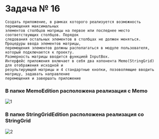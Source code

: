 # Задача № 16
    Создать приложение, в рамках которого реализуется возможность перемещения максимальных
    элементов столбцов матрицы на первое или последнее место соответствующих столбцов. Порядок
    следования остальных элементов в столбцах не должен меняться. Процедуры ввода элементов матрицы,
    перемещения элементов должны располагаться в модуле пользователя, который подключается к проекту.
    Размерность матрицы вводится функцией InputBox.
    Интерфейс приложения включает в себя два копонента Memo(StringGrid) для отображения исходной и
    результирующей матрицы и 4 стандартные кнопки, позоволяющие вводить матрицу, задавать направление
    перемещения и завершать приложение

### В папке MemoEdition расположена реализация с Memo
![1](img/1.png)

### В папке StringGridEdition расположена реализация со StringGrid
![2](img/1.png)

